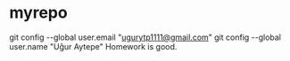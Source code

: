 # myrepo
git config --global user.email "ugurytp1111@gmail.com"
  git config --global user.name "Uğur Aytepe"
  Homework is good.
